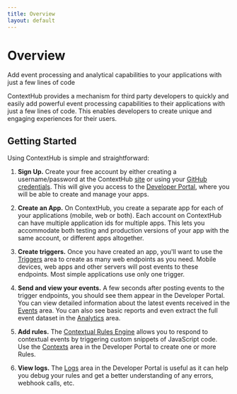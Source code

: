 ```yaml
---
title: Overview
layout: default
---
```


# Overview

<p class="subtitle">Add event processing and analytical capabilities to your applications with just a few lines of code</p>

ContextHub provides a mechanism for third party developers to quickly and easily add powerful event processing capabilities to their applications with just a few lines of code. This enables developers to create unique and engaging experiences for their users.


## Getting Started
Using ContextHub is simple and straightforward:

1. **Sign Up.** Create your free account by either creating a username/password at the ContextHub [site](https://app.contexthub.com) or using your [GitHub credentials](https://github.com/). This will give you access to the [Developer Portal](/docs/admin/), where you will be able to create and manage your apps.

2. **Create an App.** On ContextHub, you create a separate app for each of your applications (mobile, web or both). Each account on ContextHub can have multiple application ids for multiple apps. This lets you accommodate both testing and production versions of your app with the same account, or different apps altogether.

3. **Create triggers.** Once you have created an app, you'll want to use the [Triggers](/docs/triggers) area to create as many web endpoints as you need. Mobile devices, web apps and other servers will post events to these endpoints. Most simple applications use only one trigger.

4. **Send and view your events.** A few seconds after posting events to the trigger endpoints, you should see them appear in the Developer Portal. You can view detailed information about the latest events received in the [Events](/docs/admin/#Events) area. You can also see basic reports and even extract the full event dataset in the [Analytics](/docs/admin/#Analytics) area.

5. **Add rules.** The [Contextual Rules Engine](/docs/contextualengine/) allows you to respond to contextual events by triggering custom snippets of JavaScript code. Use the [Contexts](/docs/admin/#Contexts) area in the Developer Portal to create one or more Rules. 

6. **View logs.** The [Logs](/docs/admin/#Logs) area in the Developer Portal is useful as it can help you debug your rules and get a better understanding of any errors, webhook calls, etc.
 
